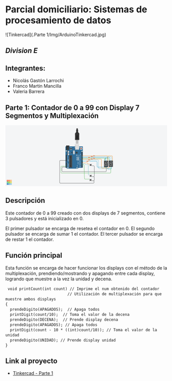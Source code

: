 
# **Parcial domiciliario:** Sistemas de procesamiento de datos

![Tinkercad](.Parte 1/Img/ArduinoTinkercad.jpg)
## *Division E*

## **Integrantes:**
- Nicolás Gastón Larrochi
- Franco Martin Mancilla
- Valeria Barrera

## **Parte 1: Contador de 0 a 99 con Display 7 Segmentos y Multiplexación**

![Tinkercad](./Img/Parcial%201.%201-E.%20Larrochi%20Nicol%C3%A1s%20Gast%C3%B3n.png)

## Descripción

Este contador de 0 a 99 creado con dos displays de 7 segmentos, contiene 3 pulsadores y está inicializado en 0.

El primer pulsador se encarga de resetea el contador en 0.
El segundo pulsador se encarga de sumar 1 el contador.
El tercer pulsador se encarga de restar 1 el contador.

## Función principal

Esta función se encarga de hacer funcionar los displays con el método de la multiplexación, prendiendo/mostrando y apagando entre cada display, logrando que muestre a la vez la unidad y decena.

```c+
 void printCount(int count) // Imprime el num obtenido del contador
                           // Utilización de multiplexación para que muestre ambos displays
{
  prendeDigito(APAGADOS);  // Apaga todos
  printDigit(count/10);  // Toma el valor de la decena 
  prendeDigito(DECENA);  // Prende display decena
  prendeDigito(APAGADOS); // Apaga todos
  printDigit(count - 10 * ((int)count/10)); // Toma el valor de la unidad
  prendeDigito(UNIDAD); // Prende display unidad          
}  
``` 

## Link al proyecto

- [Tinkercad - Parte 1](https://www.tinkercad.com/things/fetWNTi0TVU?sharecode=T-MGLzgRG0ofzq09FHtvedgoTW_YTNKws7TqGVk4iJY)
